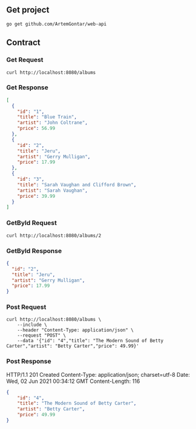 ## Get project

```
go get github.com/ArtemGontar/web-api
```

## Contract

### Get Request

```
curl http://localhost:8080/albums
```

### Get Response
``` json
[
  {
    "id": "1",
    "title": "Blue Train",
    "artist": "John Coltrane",
    "price": 56.99
  },
  {
    "id": "2",
    "title": "Jeru",
    "artist": "Gerry Mulligan",
    "price": 17.99
  },
  {
    "id": "3",
    "title": "Sarah Vaughan and Clifford Brown",
    "artist": "Sarah Vaughan",
    "price": 39.99
  }
]
```
### GetById Request

```
curl http://localhost:8080/albums/2
```

### GetById Response
``` json
{
  "id": "2",
  "title": "Jeru",
  "artist": "Gerry Mulligan",
  "price": 17.99
}
```
### Post Request
```
curl http://localhost:8080/albums \
    --include \
    --header "Content-Type: application/json" \
    --request "POST" \
    --data '{"id": "4","title": "The Modern Sound of Betty Carter","artist": "Betty Carter","price": 49.99}'
```
### Post Response

HTTP/1.1 201 Created
Content-Type: application/json; charset=utf-8
Date: Wed, 02 Jun 2021 00:34:12 GMT
Content-Length: 116

``` json
{
    "id": "4",
    "title": "The Modern Sound of Betty Carter",
    "artist": "Betty Carter",
    "price": 49.99
}
```